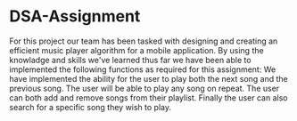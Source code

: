 # DSA-Assignment
For this project our team has been tasked with designing and creating an efficient music player algorithm for a mobile application.
By using the knowladge and skills we've learned thus far we have been able to implemented the following functions as required for this assignment:
We have implemented the ability for the user to play both the next song and the previous song.
The user will be able to play any song on repeat.
The user can both add and remove songs from their playlist.
Finally the user can also search for a specific song they wish to play.
